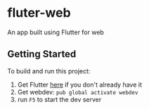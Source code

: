 # fluter-web
An app built using Flutter for web

## Getting Started
To build and run this project:

1. Get Flutter [here](https://flutter.dev) if you don't already have it
2. Get webdev: `pub global activate webdev`
3. run `F5` to start the dev server